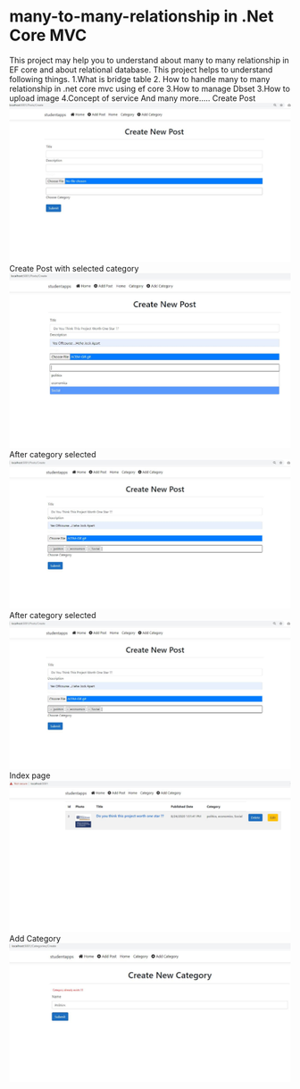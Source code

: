 ﻿# many-to-many-relationship in .Net Core MVC
 This project may help you to understand about many to many relationship in EF core and about relational database. 
 This project helps to understand following things.
 1.What is bridge table
 2. How to handle many to many relationship in .net core mvc using ef core
 3.How to manage Dbset
 3.How to upload image
 4.Concept of service
 And many more.....
 Create Post
![createstudent](https://github.com/Sagardip/Many-to-Many-Relationship-in-EF-core/blob/master/Screenshots/create%20post.JPG)
Create Post with selected category
![createstudent](https://github.com/Sagardip/Many-to-Many-Relationship-in-EF-core/blob/master/Screenshots/createpost%20with%20category.JPG)
After category selected
![createstudent](https://github.com/Sagardip/Many-to-Many-Relationship-in-EF-core/blob/master/Screenshots/selectedcat.JPG)
After category selected
![createstudent](https://github.com/Sagardip/Many-to-Many-Relationship-in-EF-core/blob/master/Screenshots/selectedcat.JPG)
Index page
![createstudent](https://github.com/Sagardip/Many-to-Many-Relationship-in-EF-core/blob/master/Screenshots/homepge.JPG)
Add Category
![createstudent](https://github.com/Sagardip/Many-to-Many-Relationship-in-EF-core/blob/master/Screenshots/categoryadd.JPG)



